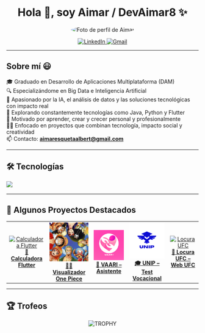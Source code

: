 <h1 align="center">Hola 👋, soy Aimar / DevAimar8 ✨</h1> 
<p align="center">
  <img src="https://avatars.githubusercontent.com/u/160763813?s=400&u=105ec69cf88f27ca26454b11437d2d8691d7eb20&v=4" width="350" style="border-radius: 50%" alt="Foto de perfil de Aimar"/>
</p>

<p align="center">
  <a href="https://www.linkedin.com/in/aimar-esqueta-albert-a0a33b302/" target="blank">
    <img src="https://img.shields.io/badge/LinkedIn-0077B5?style=for-the-badge&logo=linkedin&logoColor=white" alt="LinkedIn" />
  </a>
  <a href="mailto:aimaresquetaalbert@gmail.com" target="blank">
    <img src="https://img.shields.io/badge/Gmail-D14836?style=for-the-badge&logo=gmail&logoColor=white" alt="Gmail" />
  </a>
</p>

---

## Sobre mí 😃

🎓 Graduado en Desarrollo de Aplicaciones Multiplataforma (DAM)  
🔍 Especializándome en Big Data e Inteligencia Artificial  
🧠 Apasionado por la IA, el análisis de datos y las soluciones tecnológicas con impacto real  
📱 Explorando constantemente tecnologías como Java, Python y Flutter  
🚀 Motivado por aprender, crear y crecer personal y profesionalmente  
👨‍💻 Enfocado en proyectos que combinan tecnología, impacto social y creatividad  
📫 Contacto: **aimaresquetaalbert@gmail.com**

---

## 🛠 Tecnologías

<p align="left">
  <a href="https://skillicons.dev">
    <img src="https://skillicons.dev/icons?i=androidstudio,java,dart,flutter,py,css,html,js,mysql,sqlite,firebase,git,github,docker,eclipse,vscode&perline=12" />
  </a>
</p>

---

## 🚀 Algunos Proyectos Destacados

<table>
  <tr>
    <td align="center">
      <a href="https://github.com/DevAimar8/CalculadoraFlutter">
        <img src="https://raw.githubusercontent.com/DevAimar8/CalculadoraFlutter/main/CalculadoraFlutter.png" width="150px" alt="Calculadora Flutter"/><br/>
        <strong>🧮 Calculadora Flutter</strong>
      </a>
    </td>
    <td align="center">
      <a href="https://github.com/DevAimar8/VisualizadorPersonajes-OnePiece">
        <img src="https://raw.githubusercontent.com/DevAimar8/VisualizadorPersonajes-OnePiece/main/onepiece.png" width="150px" alt="Visualizador One Piece"/><br/>
        <strong>🏴‍☠️ Visualizador One Piece</strong>
      </a>
    </td>
    <td align="center">
      <a href="https://github.com/DevAimar8/VAARI">
        <img src="https://raw.githubusercontent.com/DevAimar8/VAARI/main/VAARI.png" width="150px" alt="VAARI"/><br/>
        <strong>🤖 VAARI – Asistente</strong>
      </a>
    </td>
    <td align="center">
      <a href="https://github.com/DevAimar8/UNIP">
        <img src="https://raw.githubusercontent.com/DevAimar8/UNIP/main/UNIP.png" width="150px" alt="UNIP"/><br/>
        <strong>🎓 UNIP – Test Vocacional</strong>
      </a>
    </td>
    <td align="center">
      <a href="https://github.com/DevAimar8/LocuraUFC">
        <img src="https://github.com/DevAimar8/LocuraUFC/blob/main/imagenes/logo.png" width="150px" alt="Locura UFC"/><br/>
        <strong>🥋 Locura UFC – Web UFC</strong>
      </a>
    </td>
  </tr>
</table>


---

## 🏆 Trofeos

<p align="center">
  <img src="https://github-profile-trophy.vercel.app/?username=DevAimar8&theme=radical&row=1&column=7&margin-w=5&margin-h=15&no-bg=true" alt="TROPHY" />
</p>

